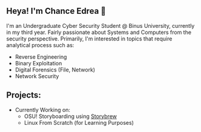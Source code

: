 ## Heya! I'm Chance Edrea 👋

I'm an Undergraduate Cyber Security Student @ Binus University, currently in my third year. Fairly passionate about Systems and Computers from the security perspective. 
Primarily, I'm interested in topics that require analytical process such as:
- Reverse Engineering
- Binary Exploitation
- Digital Forensics (File, Network)
- Network Security

## Projects:
* Currently Working on:
  - OSU! Storyboarding using [Storybrew](https://github.com/Damnae/storybrew)
  - Linux From Scratch (for Learning Purposes)
<!--
**Xovert/xovert** is a ✨ _special_ ✨ repository because its `README.md` (this file) appears on your GitHub profile.

Here are some ideas to get you started:

- 🔭 I’m currently working on ...
- 🌱 I’m currently learning ...
- 👯 I’m looking to collaborate on ...
- 🤔 I’m looking for help with ...
- 💬 Ask me about ...
- 📫 How to reach me: ...
- 😄 Pronouns: ...
- ⚡ Fun fact: ...
-->
